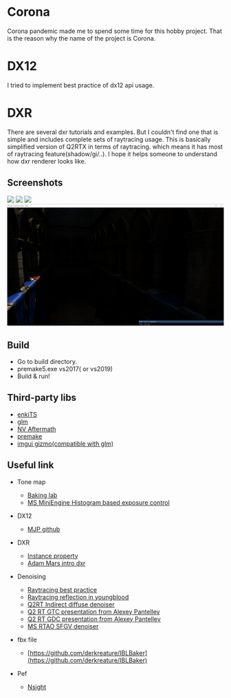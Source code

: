 # Corona
Corona pandemic made me to spend some time for this hobby project. That is the reason why the name of the project is Corona.

# DX12
I tried to implement best practice of dx12 api usage.

# DXR
There are several dxr tutorials and examples. But I couldn't find one that is simple and includes complete sets of raytracing usage.
This is basically simplified version of Q2RTX in terms of raytracing. which means it has most of raytracing feature(shadow/gi/..).
I hope it helps someone to understand how dxr renderer looks like.

## Screenshots
![](rt_1.png)
![](rt_2.png)
![](rt_3.png)
![](rt_4.png)

## Build
* Go to build directory.
* premake5.exe vs2017( or vs2019)
* Build & run!

## Third-party libs
* [enkiTS](https://github.com/dougbinks/enkiTS)
* [glm](https://glm.g-truc.net/0.9.9/index.html)
* [NV Aftermath](https://developer.nvidia.com/nvidia-aftermath)
* [premake](https://premake.github.io/)
* [imgui gizmo(compatible with glm)](https://github.com/DarisaLLC/imGuIZMO-1)

## Useful link
* Tone map
	* [Baking lab](https://github.com/TheRealMJP/BakingLab/blob/master/BakingLab/ToneMapping.hlsl)
	* [MS MiniEngine Histogram based exposure control](https://github.com/microsoft/DirectX-Graphics-Samples/tree/master/MiniEngine/Core/Shaders)
* DX12
	* [MJP github](https://github.com/TheRealMJP)
* DXR
	* [Instance property](https://developer.nvidia.com/rtx/raytracing/dxr/DX12-Raytracing-tutorial/Extra/dxr_tutorial_extra2_simple_lighting)
	* [Adam Mars intro dxr](https://github.com/acmarrs/IntroToDXR)
* Denoising
	* [Raytracing best practice](https://www.gdcvault.com/play/1026721/RTX-Ray-Tracing-Best-Practices)
	* [Raytracing reflection in youngblood](https://www.gdcvault.com/play/1026723/Ray-Traced-Reflections-in-Wolfenstein)
	* [Q2RT Indirect diffuse denoiser](https://github.com/NVIDIA/Q2RTX/blob/master/src/refresh/vkpt/shader/asvgf_lf.comp)
	* [Q2 RT GTC presentation from Alexey Pantellev](https://developer.nvidia.com/gtc/2019/video/S91046/video)
	* [Q2 RT GDC presentation from Alexey Pantellev](https://www.youtube.com/watch?v=FewqoJjHR0A)
	* [MS RTAO SFGV denoiser](https://github.com/microsoft/DirectX-Graphics-Samples/tree/master/Samples/Desktop/D3D12Raytracing/src/D3D12RaytracingRealTimeDenoisedAmbientOcclusion)
* fbx file
	* [https://github.com/derkreature/IBLBaker](https://github.com/derkreature/IBLBaker)

* Pef
	* [Nsight](https://news.developer.nvidia.com/nsight-graphics-2020-2/)
	
